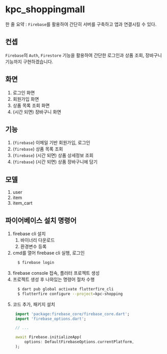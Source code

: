 # kpc_shoppingmall

한 줄 요약 : `Firebase`를 활용하여 간단히 서버를 구축하고 앱과 연결시킬 수 있다.

## 컨셉

`Firebase`의 `Auth`, `Firestore` 기능을 활용하여 간단한 로그인과 상품 조회, 장바구니 기능까지 구현하겠습니다.

## 화면

1. 로그인 화면
2. 회원가입 화면
3. 상품 목록 조회 화면
4. (시간 되면) 장바구니 화면

## 기능

1. (`firebase`) 이메일 기반 회원가입, 로그인
2. (`firebase`) 상품 목록 조회
3. (`firebase`) (시간 되면) 상품 상세정보 조회
4. (`firebase`) (시간 되면) 상품 장바구니에 담기

## 모델

1. user
2. item
3. item_cart

## 파이어베이스 설치 명령어

1. firebase cli 설치
   1. 바이너리 다운로드
   2. 환경변수 등록
2. cmd를 열어 firebase cli 실행, 로그인
    ```bash
      $ firebase login
    ```
3. firebase console 접속, 플러터 프로젝트 생성
4. 프로젝트 생성 후 나와있는 명령어 절차 수행
    ```bash
      $ dart pub global activate flutterfire_cli
      $ flutterfire configure --project=kpc-shopping
    ```
5. 코드 추가, 패키지 설치
   ```dart
    import 'package:firebase_core/firebase_core.dart';
    import 'firebase_options.dart';

    // ...

    await Firebase.initializeApp(
        options: DefaultFirebaseOptions.currentPlatform,
    );
   ```